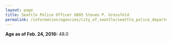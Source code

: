 ```yaml
---
layout: page
title: Seattle Police Officer 6895 Steven P. Grossfeld
permalink: /information/agencies/city_of_seattle/seattle_police_department/copbook/6895/
---
```


**Age as of Feb. 24, 2016:** 48.0
